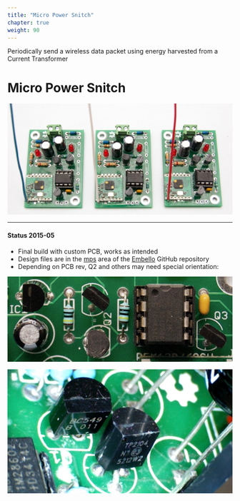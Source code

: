 ```yaml
---
title: "Micro Power Snitch"
chapter: true
weight: 90
---
```


Periodically send a wireless data packet
using energy harvested from a Current Transformer
<!--more-->

# Micro Power Snitch

![](DSC_5089.jpg)

----

#### Status 2015-05

* Final build with custom PCB, works as intended
* Design files are in the
  [mps](https://github.com/jeelabs/embello/tree/master/projects/mps) area of the
  [Embello](https://github.com/jeelabs/embello) GitHub repository
* Depending on PCB rev, Q2 and others may need special orientation:

![](DSC_5046.jpg?width=300px)

![](flipped.jpg?width=300px)

